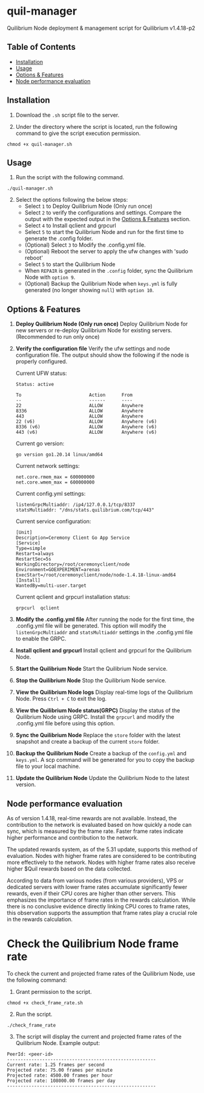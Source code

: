 # quil-manager
 Quilibrium Node deployment & management script for Quilibrium v1.4.18-p2

## Table of Contents
- [Installation](#installation)
- [Usage](#usage)
- [Options & Features](#options--features)
- [Node performance evaluation](#node-performance-evaluation)

## Installation
 1. Download the `.sh` script file to the server.

 2. Under the directory where the script is located, run the following command to give the script execution permission.
```shell
chmod +x quil-manager.sh
```

## Usage
 1. Run the script with the following command.
```shell
./quil-manager.sh
```

 2. Select the options following the below steps:
    - Select `1` to Deploy Quilibrium Node (Only run once)
    - Select `2` to verify the configurations and settings. Compare the output with the expected output in the [Options & Features](#options--features) section.
    - Select `4` to Install qclient and grpcurl
    - Select `5` to start the Quilibrium Node and run for the first time to generate the .config folder.
    - (Optional) Select `3` to Modify the .config.yml file.
    - (Optional) Reboot the server to apply the ufw changes with 'sudo reboot'
    - Select `5` to start the Quilibrium Node
    - When `REPAIR` is generated in the `.config` folder, sync the Quilibrium Node with `option 9`.
    - (Optional) Backup the Quilibrium Node when `keys.yml` is fully generated (no longer showing `null`) with `option 10`.
    
## Options & Features
 1. **Deploy Quilibrium Node (Only run once)**
    Deploy Quilibrium Node for new servers or re-deploy Quilibrium Node for existing servers. (Recommended to run only once)

 2. **Verify the configuration file**
    Verify the ufw settings and node configuration file. The output should show the following if the node is properly configured.

    Current UFW status:
    ```
    Status: active

    To                         Action      From
    --                         ------      ----
    22                         ALLOW       Anywhere                  
    8336                       ALLOW       Anywhere                  
    443                        ALLOW       Anywhere                  
    22 (v6)                    ALLOW       Anywhere (v6)             
    8336 (v6)                  ALLOW       Anywhere (v6)             
    443 (v6)                   ALLOW       Anywhere (v6) 
    ```            

    Current go version:
    ```
    go version go1.20.14 linux/amd64
    ```

    Current network settings:
    ```
    net.core.rmem_max = 600000000
    net.core.wmem_max = 600000000
    ```

    Current config.yml settings:
    ```
    listenGrpcMultiaddr: /ip4/127.0.0.1/tcp/8337
    statsMultiaddr: "/dns/stats.quilibrium.com/tcp/443"
    ```

    Current service configuration:
    ```
    [Unit]
    Description=Ceremony Client Go App Service
    [Service]
    Type=simple
    Restart=always
    RestartSec=5s
    WorkingDirectory=/root/ceremonyclient/node
    Environment=GOEXPERIMENT=arenas
    ExecStart=/root/ceremonyclient/node/node-1.4.18-linux-amd64
    [Install]
    WantedBy=multi-user.target
    ```

    Current qclient and grpcurl installation status:
    ```
    grpcurl  qclient
    ```

 3. **Modify the .config.yml file**
    After running the node for the first time, the .config.yml file will be generated. This option will modify the `listenGrpcMultiaddr` and `statsMultiaddr` settings in the .config.yml file to enable the GRPC.

 4. **Install qclient and grpcurl**
    Install qclient and grpcurl for the Quilibrium Node.

 5. **Start the Quilibrium Node**
    Start the Quilibrium Node service.

 6. **Stop the Quilibrium Node**
    Stop the Quilibrium Node service.

 7. **View the Quilibrium Node logs**
    Display real-time logs of the Quilibrium Node. Press `Ctrl + C` to exit the log.

 8. **View the Quilibrium Node status(GRPC)**
    Display the status of the Quilibrium Node using GRPC. Install the `grpcurl` and modify the .config.yml file before using this option.

 9. **Sync the Quilibrium Node**
    Replace the `store` folder with the latest snapshot and create a backup of the current `store` folder.

 10. **Backup the Quilibrium Node**
    Create a backup of the `config.yml` and `keys.yml`. A scp command will be generated for you to copy the backup file to your local machine.

 11. **Update the Quilibrium Node**
    Update the Quilibrium Node to the latest version.

## Node performance evaluation
 As of version 1.4.18, real-time rewards are not available. Instead, the contribution to the network is evaluated based on how quickly a node can sync, which is measured by the frame rate. Faster frame rates indicate higher performance and contribution to the network.

 The updated rewards system, as of the 5.31 update, supports this method of evaluation. Nodes with higher frame rates are considered to be contributing more effectively to the network. Nodes with higher frame rates also receive higher $Quil rewards based on the data collected.

 According to data from various nodes (from various providers), VPS or dedicated servers with lower frame rates accumulate significantly fewer rewards, even if their CPU cores are higher than other servers. This emphasizes the importance of frame rates in the rewards calculation. While there is no conclusive evidence directly linking CPU cores to frame rates, this observation supports the assumption that frame rates play a crucial role in the rewards calculation.

 # Check the Quilibrium Node frame rate
 To check the current and projected frame rates of the Quilibrium Node, use the following command:
 1. Grant permission to the script.
```shell
chmod +x check_frame_rate.sh
```

 2. Run the script.
```shell
./check_frame_rate
```

 3. The script will display the current and projected frame rates of the Quilibrium Node. Example output:
```
PeerId: <peer-id>
-------------------------------------------------------
Current rate: 1.25 frames per second
Projected rate: 75.00 frames per minute
Projected rate: 4500.00 frames per hour
Projected rate: 108000.00 frames per day
-------------------------------------------------------
```